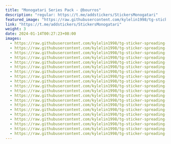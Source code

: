 ```yaml
---
title: "Monogatari Series Pack - @bourros"
description: "regular: https://t.me/addstickers/StickersMonogatari"
featured_image: "https://raw.githubusercontent.com/kylelin1998/tg-sticker-spreading-worldwide-images/main/img/35c0ca03-12c8-480a-a513-b085c19313f4.jpg"
link: "https://t.me/addstickers/StickersMonogatari"
weight: 3
date: 2024-01-14T00:27:23+08:00
images:
  - https://raw.githubusercontent.com/kylelin1998/tg-sticker-spreading-worldwide-images/main/img/35c0ca03-12c8-480a-a513-b085c19313f4.jpg
  - https://raw.githubusercontent.com/kylelin1998/tg-sticker-spreading-worldwide-images/main/img/fd5d5351-e434-45fa-a8ba-691689be71f8.jpg
  - https://raw.githubusercontent.com/kylelin1998/tg-sticker-spreading-worldwide-images/main/img/288735c3-b7bc-408f-aa9e-ee58e52390aa.jpg
  - https://raw.githubusercontent.com/kylelin1998/tg-sticker-spreading-worldwide-images/main/img/2c6ac9f3-0079-4747-bdd7-d91d44ef5d9c.jpg
  - https://raw.githubusercontent.com/kylelin1998/tg-sticker-spreading-worldwide-images/main/img/a28a8a63-6050-41bc-a5b4-919c046f4ceb.jpg
  - https://raw.githubusercontent.com/kylelin1998/tg-sticker-spreading-worldwide-images/main/img/b8d894af-295c-4be9-b70f-0e83ad358e9a.jpg
  - https://raw.githubusercontent.com/kylelin1998/tg-sticker-spreading-worldwide-images/main/img/6d82075f-fedf-42f8-82b8-ac123baaa403.jpg
  - https://raw.githubusercontent.com/kylelin1998/tg-sticker-spreading-worldwide-images/main/img/745abcff-8ee8-4107-a9be-4c0704b79313.jpg
  - https://raw.githubusercontent.com/kylelin1998/tg-sticker-spreading-worldwide-images/main/img/78ba812d-5987-42e3-a065-86de0cbd539c.jpg
  - https://raw.githubusercontent.com/kylelin1998/tg-sticker-spreading-worldwide-images/main/img/b6f76c59-1cb5-417f-830f-92666438f6b1.jpg
  - https://raw.githubusercontent.com/kylelin1998/tg-sticker-spreading-worldwide-images/main/img/228298c3-a5a1-420a-a1e6-8d3a2489eca1.jpg
  - https://raw.githubusercontent.com/kylelin1998/tg-sticker-spreading-worldwide-images/main/img/b4ba0156-8f96-480b-86ca-29da0f11cf88.jpg
  - https://raw.githubusercontent.com/kylelin1998/tg-sticker-spreading-worldwide-images/main/img/69b1404e-8bd1-4f70-8146-d26902cb0449.jpg
  - https://raw.githubusercontent.com/kylelin1998/tg-sticker-spreading-worldwide-images/main/img/954903b3-50bf-45ee-8025-776c3db2ddb0.jpg
  - https://raw.githubusercontent.com/kylelin1998/tg-sticker-spreading-worldwide-images/main/img/9b569a70-69a1-40c4-807f-1c5fdc815312.jpg
  - https://raw.githubusercontent.com/kylelin1998/tg-sticker-spreading-worldwide-images/main/img/0e95f5c6-1a65-417d-aae0-be1b09347e02.jpg
  - https://raw.githubusercontent.com/kylelin1998/tg-sticker-spreading-worldwide-images/main/img/f4951c04-f19d-4216-bcb8-016f46aa5f5c.jpg
  - https://raw.githubusercontent.com/kylelin1998/tg-sticker-spreading-worldwide-images/main/img/8b519e34-dc83-463c-8efc-d9355ba7f43a.jpg
  - https://raw.githubusercontent.com/kylelin1998/tg-sticker-spreading-worldwide-images/main/img/35823b12-e81d-4e36-b356-3e4dee3a4483.jpg
  - https://raw.githubusercontent.com/kylelin1998/tg-sticker-spreading-worldwide-images/main/img/21b51dda-8c02-47e8-a6d6-83ce2018ac01.jpg
---
```

